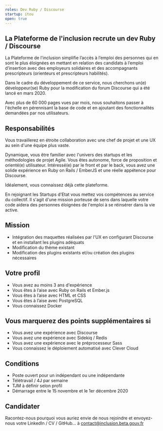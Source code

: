 ```yaml
---
roles: Dev Ruby / Discourse
startup: itou
open: true
---
```


## La Plateforme de l'inclusion recrute un dev Ruby / Discourse

La Plateforme de l'inclusion simplifie l’accès à l’emploi des personnes qui en sont le plus éloignées en mettant en relation des candidats à l’emploi d’insertion avec des employeurs solidaires et des accompagnants prescripteurs (orienteurs et prescripteurs habilités).

Dans le cadre du développement de ce service, nous cherchons un(e) développeur(se) Ruby pour la modification du forum Discourse qui a été lancé en mars 2020.

Avec plus de 60 000 pages vues par mois, nous souhaitons passer à l'échelle en pérennisant la base de code et en ajoutant des fonctionnalités demandées par nos utilisateurs.

## Responsabilités

Vous travaillerez en étroite collaboration avec une chef de projet et une UX au sein d'une équipe plus vaste.

Dynamique, vous être familier avec l'univers des startups et les méthodologies de projet Agile. Vous êtes autonome, force de proposition et orienté(e) utilisateur. Intéressé(e) par le front et par le back, vous avez une solide expérience en Ruby on Rails / EmberJS et une réelle appétence pour Discourse.

Idéalement, vous connaissez déjà cette plateforme.

En rejoignant les Startups d'Etat vous mettez vos compétences au service du collectif. Il s'agit d'une mission porteuse de sens dans laquelle votre code aidera des personnes éloignées de l'emploi à se réinsérer dans la vie active.

## Mission

- Intégration des maquettes réalisées par l'UX en configurant Discourse et en installant les plugins adéquats
- Modification du thème existant
- Modification des plugins existants et/ou création des plugins nécessaires

## Votre profil

- Vous avez au moins 3 ans d'expérience
- Vous êtes à l’aise avec Ruby on Rails et Ember.js
- Vous êtes à l’aise avec HTML et CSS
- Vous êtes à l’aise avec PostgreSQL
- Vous connaissez Docker

## Vous marquerez des points supplémentaires si

- Vous avez une expérience avec Discourse
- Vous avez une expérience avec Sidekiq / Redis
- Vous avez une expérience avec le préprocesseur Sass
- Vous connaissez le déploiement automatisé avec Clever Cloud

## Conditions

- Poste ouvert pour un indépendant ou une indépendante
- Télétravail / 4J par semaine
- TJM à définir selon profil
- Démarrage entre le 15 novembre et le 1er décembre 2020


## Candidater

Racontez-nous pourquoi vous auriez envie de nous rejoindre et envoyez-nous votre LinkedIn / CV / GitHub… à contact@inclusion.beta.gouv.fr
